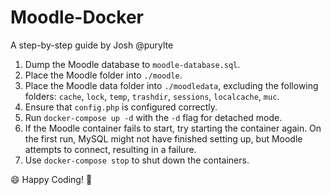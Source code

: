 # Moodle-Docker
A step-by-step guide by Josh @purylte

1. Dump the Moodle database to `moodle-database.sql`.
2. Place the Moodle folder into `./moodle`.
3. Place the Moodle data folder into `./moodledata`, excluding the following folders: `cache`, `lock`, `temp`, `trashdir`, `sessions`, `localcache`, `muc`.
4. Ensure that `config.php` is configured correctly.
5. Run `docker-compose up -d` with the `-d` flag for detached mode.
6. If the Moodle container fails to start, try starting the container again. On the first run, MySQL might not have finished setting up, but Moodle attempts to connect, resulting in a failure.
7. Use `docker-compose stop` to shut down the containers.

😄 Happy Coding! 🎉
